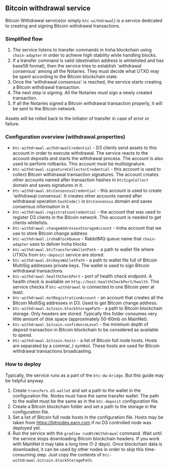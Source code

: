 ## Bitcoin withdrawal service
Bitcoin Withdrawal service(or simply `btc-withdrawal`) is a service dedicated to creating and signing Bitcoin withdrawal transactions.

### Simplified flow
1) The service listens to transfer commands in Iroha blockchain using `chain-adapter` in order to achieve high stability while handling blocks.
2) If a transfer command is valid (destination address is whitelisted and has base58 format), then the service tries to establish 'withdrawal consensus' among all the Notaries. They must decide what UTXO may be spent according to the Bitcoin blockchain state.
3) Once the 'withdrawal consensus' is reached, the service starts creating a Bitcoin withdrawal transaction.
4) The next step is signing. All the Notaries must sign a newly created transaction.
5) If all the Notaries signed a Bitcoin withdrawal transaction properly, it will be sent to the Bitcoin network.

Assets will be rolled back to the initiator of transfer in case of error or failure.    
### Configuration overview (withdrawal.properties)
* `btc-withdrawal.withdrawalCredential` - D3 clients send assets to this account in order to execute withdrawal. The service reacts to the account deposits and starts the withdrawal process. The account is also used to perform rollbacks. This account must be multisignature.
* `btc-withdrawal.signatureCollectorCredential` - this account is used to collect Bitcoin withdrawal transaction signatures. The account creates other accounts named after transaction hashes in `btcSignCollect` domain and saves signatures in it.
* `btc-withdrawal.btcConsensusCredential` - this account is used to create 'withdrawal consensus'. It creates other accounts named after withdrawal operation `hashCode()` in `btcConsensus` domain and saves consensus information in it.
* `btc-withdrawal.registrationCredential` - the account that was used to register D3 clients in the Bitcoin network. This account is needed to get clients whitelists.
* `btc-withdrawal.changeAddressesStorageAccount` - Iroha account that we use to store Bitcoin change address 
* `btc-withdrawal.irohaBlockQueue` - RabbitMQ queue name that `chain-adapter` uses to deliver Iroha blocks
* `btc-withdrawal.btcTransfersWalletPath` - a path to wallet file where UTXOs from `btc-deposit` service are stored. 
* `btc-withdrawal.btcKeysWalletPath` - a path to wallet file full of Bitcoin MultiSig addresses private keys. The wallet is used to sign Bitcoin withdrawal transactions.
* `btc-withdrawal.healthCheckPort` - port of health check endpoint. A health check is available on `http://host:healthCheckPort/health`. This service checks if `btc-withdrawal` is connected to one Bitcoin peer at least. 
* `btc-withdrawal.mstRegistrationAccount` - an account that creates all the Bitcoin MultiSig addresses in D3. Used to get Bitcoin change address.
* `btc-withdrawal.bitcoin.blockStoragePath` - a path to Bitcoin blockchain storage.  Only headers are stored. Typically this folder consumes very little amount of disk space (approximately 50-60mb on MainNet).
* `btc-withdrawal.bitcoin.confidenceLevel` - the minimum depth of deposit transaction in Bitcoin blockchain to be considered as available to spend.
* `btc-withdrawal.bitcoin.hosts` - a list of Bitcoin full node hosts. Hosts are separated by a comma(`,`) symbol. These hosts are used for Bitcoin withdrawal transactions broadcasting. 

### How to deploy

Typically, the service runs as a part of the `btc-dw-bridge`. But this guide may be helpful anyway.
1) Create `transfers.d3.wallet` and set a path to the wallet in the configuration file. Nodes must have the same transfer wallet. The path to the wallet must be the same as in the `btc-deposit` configuration file.
2) Create a Bitcoin blockchain folder and set a path to the storage in the configuration file.
3) Set a list of Bitcoin full node hosts in the configuration file. Hosts may be taken from https://bitnodes.earn.com if no D3 controlled node was deployed yet.
4)  Run the service with the `gradlew runBtcWithdrawal` command. Wait until the service stops downloading  Bitcoin blockchain headers. If you work with MainNet it may take a long time (1-2 days). Once blockchain data is downloaded, it can be used by other nodes in order to skip this time-consuming step. Just copy the contents of `btc-withdrawal.bitcoin.blockStoragePath`.
